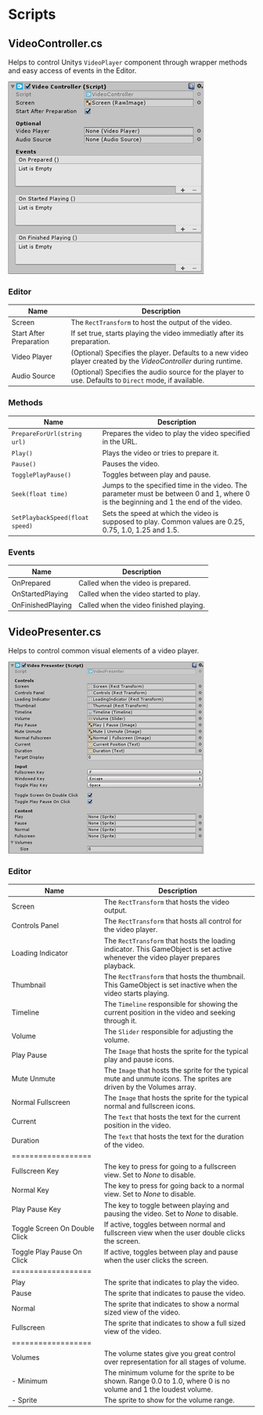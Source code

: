 # Scripts
## VideoController.cs
Helps to control Unitys `VideoPlayer` component through wrapper methods and easy access of events in the Editor.

![VideoControllerEditor]

### Editor

| Name						| Description
| -----						| -----------
| Screen					| The `RectTransform` to host the output of the video.
| Start After Preparation	| If set true, starts playing the video immediatly after its preparation. 
| Video Player				| (Optional) Specifies the player. Defaults to a new video player created by the *VideoController* during runtime.
| Audio Source				| (Optional) Specifies the audio source for the player to use. Defaults to `Direct` mode, if available.

### Methods

| Name							    | Description
| ----							    | -----------
| `PrepareForUrl(string url)`	    | Prepares the video to play the video specified in the URL.
| `Play()`						    | Plays the video or tries to prepare it.
| `Pause()`						    | Pauses the video.
| `TogglePlayPause()`			    | Toggles between play and pause.
| `Seek(float time)`		        | Jumps to the specified time in the video. The parameter must be between 0 and 1, where 0 is the beginning and 1 the end of the video.
| `SetPlaybackSpeed(float speed)`   | Sets the speed at which the video is supposed to play. Common values are 0.25, 0.75, 1.0, 1.25 and 1.5.

### Events

| Name				| Description 
| ----				| -----------
| OnPrepared		| Called when the video is prepared.
| OnStartedPlaying	| Called when the video started to play.
| OnFinishedPlaying | Called when the video finished playing.

## VideoPresenter.cs
Helps to control common visual elements of a video player. 

![VideoPresenterEditor]

### Editor

| Name              | Description
| ----              | -----------
| Screen            | The `RectTransform` that hosts the video output.
| Controls Panel    | The `RectTransform` that hosts all control for the video player.
| Loading Indicator | The `RectTransform` that hosts the loading indicator. This GameObject is set active whenever the video player prepares playback.
| Thumbnail         | The `RectTransform` that hosts the thumbnail. This GameObject is set inactive when the video starts playing.
| Timeline          | The `Timeline` responsible for showing the current position in the video and seeking through it. 
| Volume            | The `Slider` responsible for adjusting the volume.
| Play Pause        | The `Image` that hosts the sprite for the typical play and pause icons.
| Mute Unmute       | The `Image` that hosts the sprite for the typical mute and unmute icons. The sprites are driven by the Volumes array.
| Normal Fullscreen | The `Image` that hosts the sprite for the typical normal and fullscreen icons.
| Current           | The `Text` that hosts the text for the current position in the video.
| Duration          | The `Text` that hosts the text for the duration of the video.
| ==================
| Fullscreen Key    | The key to press for going to a fullscreen view. Set to *None* to disable.
| Normal Key        | The key to press for going back to a normal view. Set to *None* to disable.
| Play Pause Key    | The key to toggle between playing and pausing the video. Set to *None* to disable.
| Toggle Screen On Double Click | If active, toggles between normal and fullscreen view when the user double clicks the screen.
| Toggle Play Pause On Click    | If active, toggles between play and pause when the user clicks the screen.
| ==================
| Play              | The sprite that indicates to play the video.
| Pause             | The sprite that indicates to pause the video.
| Normal            | The sprite that indicates to show a normal sized view of the video.
| Fullscreen        | The sprite that indicates to show a full sized view of the video.
| ==================
| Volumes           | The volume states give you great control over representation for all stages of volume.
| - Minimum         | The minimum volume for the sprite to be shown. Range 0.0 to 1.0, where 0 is no volume and 1 the loudest volume.
| - Sprite          | The sprite to show for the volume range.

[VideoControllerEditor]: Images/VideoControllerEditor.jpg "VideoController Editor"
[VideoPresenterEditor]: Images/VideoPresenterEditor.jpg "VideoPresenter Editor"
